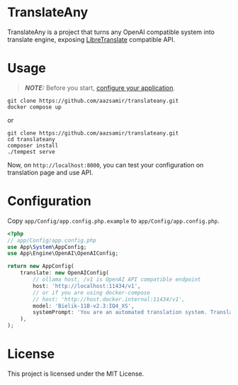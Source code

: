 # TranslateAny

TranslateAny is a project that turns any OpenAI compatible system into translate engine, exposing [LibreTranslate](https://github.com/LibreTranslate/LibreTranslate) compatible API.

# Usage

> **_NOTE:_** Before you start, [configure your application](#configuration).

```
git clone https://github.com/aazsamir/translateany.git
docker compose up
```
or
```
git clone https://github.com/aazsamir/translateany.git
cd translateany
composer install
./tempest serve
```

Now, on `http://localhost:8000`, you can test your configuration on translation page and use API.

# Configuration

Copy `app/Config/app.config.php.example` to `app/Config/app.config.php`.
```php
<?php
// app/Config/app.config.php
use App\System\AppConfig;
use App\Engine\OpenAI\OpenAIConfig;

return new AppConfig(
    translate: new OpenAIConfig(
        // ollama host, /v1 is OpenAI API compatible endpoint
        host: 'http://localhost:11434/v1',
        // or if you are using docker-compose
        // host: 'http://host.docker.internal:11434/v1',
        model: 'Bielik-11B-v2.3:IQ4_XS',
        systemPrompt: 'You are an automated translation system. Translate text to the target language. Do not add any additional information or context, just the translation.',
    ),
);
```

# License

This project is licensed under the MIT License.
